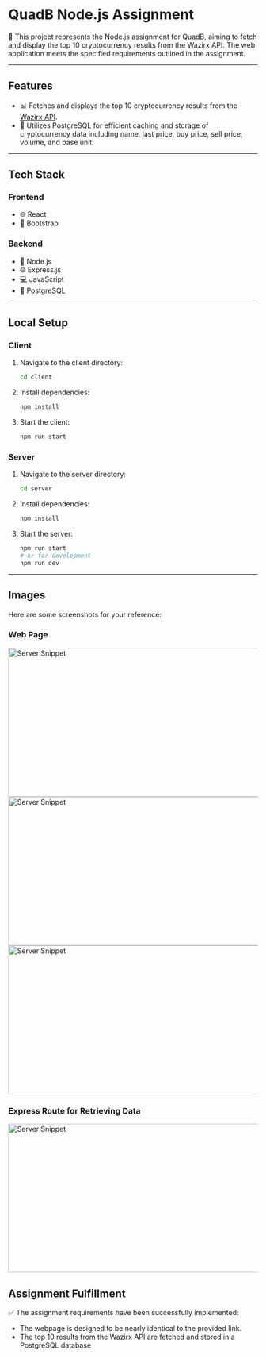 # QuadB Node.js Assignment

🚀 This project represents the Node.js assignment for QuadB, aiming to fetch and display the top 10 cryptocurrency results from the Wazirx API. The web application meets the specified requirements outlined in the assignment.

---

## Features

- 📊 Fetches and displays the top 10 cryptocurrency results from the [Wazirx API](https://api.wazirx.com/api/v2/tickers).
- 🔄 Utilizes PostgreSQL for efficient caching and storage of cryptocurrency data including name, last price, buy price, sell price, volume, and base unit.

---

## Tech Stack

### Frontend

- 🌐 React
- 🔧 Bootstrap

### Backend

- 🚀 Node.js
- 🌐 Express.js
- 💻 JavaScript
- 🐘 PostgreSQL

---

## Local Setup

### Client

1. Navigate to the client directory:
    ```bash
    cd client
    ```

2. Install dependencies:
    ```bash
    npm install
    ```

3. Start the client:
    ```bash
    npm run start
    ```

### Server

1. Navigate to the server directory:
    ```bash
    cd server
    ```

2. Install dependencies:
    ```bash
    npm install
    ```

3. Start the server:
    ```bash
    npm run start
    # or for development
    npm run dev
    ```

---

## Images

Here are some screenshots for your reference:
### Web Page

<img src="https://github.com/vickatGit/QuadB/assets/96293449/c343004e-0336-43c7-beaf-d78fbacffecd" alt="Server Snippet" width="600" height="300">
<img src="https://github.com/vickatGit/QuadB/assets/96293449/2e391ef2-7206-4e05-ba0d-b663c655a85a" alt="Server Snippet" width="600" height="300">
<img src="https://github.com/vickatGit/QuadB/assets/96293449/bba0a27a-acbc-4ab3-b919-3ab25041a0fb" alt="Server Snippet" width="600" height="300">

### Express Route for Retrieving Data

<img src="https://github.com/vickatGit/QuadB/assets/96293449/035b4d2e-a55f-4515-b740-a90d32507a34" alt="Server Snippet" width="600" height="300">

## Assignment Fulfillment

✅ The assignment requirements have been successfully implemented:

- The webpage is designed to be nearly identical to the provided link.
- The top 10 results from the Wazirx API are fetched and stored in a PostgreSQL database
